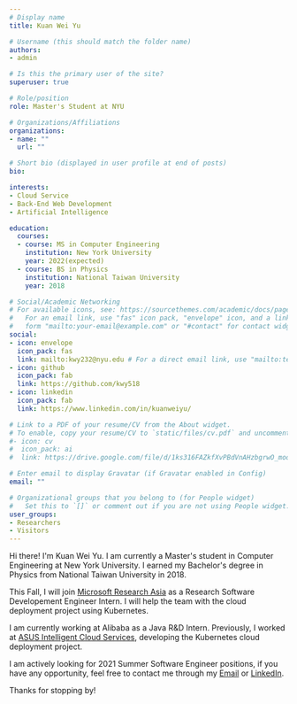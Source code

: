```yaml
---
# Display name
title: Kuan Wei Yu

# Username (this should match the folder name)
authors:
- admin

# Is this the primary user of the site?
superuser: true

# Role/position
role: Master's Student at NYU

# Organizations/Affiliations
organizations:
- name: ""
  url: ""

# Short bio (displayed in user profile at end of posts)
bio: 

interests:
- Cloud Service
- Back-End Web Development
- Artificial Intelligence

education:
  courses:
  - course: MS in Computer Engineering
    institution: New York University
    year: 2022(expected)
  - course: BS in Physics
    institution: National Taiwan University
    year: 2018

# Social/Academic Networking
# For available icons, see: https://sourcethemes.com/academic/docs/page-builder/#icons
#   For an email link, use "fas" icon pack, "envelope" icon, and a link in the
#   form "mailto:your-email@example.com" or "#contact" for contact widget.
social:
- icon: envelope
  icon_pack: fas
  link: mailto:kwy232@nyu.edu # For a direct email link, use "mailto:test@example.org".
- icon: github
  icon_pack: fab
  link: https://github.com/kwy518
- icon: linkedin
  icon_pack: fab
  link: https://www.linkedin.com/in/kuanweiyu/

# Link to a PDF of your resume/CV from the About widget.
# To enable, copy your resume/CV to `static/files/cv.pdf` and uncomment the lines below.
#- icon: cv
#  icon_pack: ai
#  link: https://drive.google.com/file/d/1ks316FAZkfXvPBdVnAHzbgrwO_mookW3/view?usp=sharing

# Enter email to display Gravatar (if Gravatar enabled in Config)
email: ""

# Organizational groups that you belong to (for People widget)
#   Set this to `[]` or comment out if you are not using People widget.
user_groups:
- Researchers
- Visitors
---
```


Hi there! I'm Kuan Wei Yu. I am currently a Master's student in Computer Engineering at New York University. I earned my Bachelor's degree in Physics from National Taiwan University in 2018.

This Fall, I will join [Microsoft Research Asia](https://www.microsoft.com/en-us/research/lab/microsoft-research-asia/) as a Research Software Developement Engineer Intern. I will help the team with the cloud deployment project using Kubernetes. 

I am currently working at Alibaba as a Java R&D Intern. Previously, I worked at [ASUS Intelligent Cloud Services](https://aics.asus.com/), developing the Kubernetes cloud deployment project.

I am actively looking for 2021 Summer Software Engineer positions, if you have any opportunity, feel free to contact me through my [Email](mailto:kwy232@nyu.edu) or [LinkedIn](https://www.linkedin.com/in/kuanweiyu/). 

Thanks for stopping by!